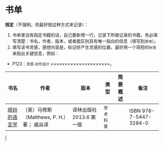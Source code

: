 # 书单

**规定**（不强制，但最好按这种方式来记录）：

1. 书单里没有指定书籍的话，自己要新增一行，记录下所做记录的书籍，务必填写清楚：书名，作者，版本，或者能区别具有唯一指向的信息（填写到`其他`）。
2. 填写读书灵感，感想内容是，标记好产生灵感的位置，最好用一个简短的`标签`来指出关键信息，例如：

- P123：`灵感` `动作设计` ×××××××××××××××××××××。

|书名|作者|版本|类型|简要概述|备注|
|-|-|-|-|-|-|
|[缤纷的语言学][1]|（英）马修斯（Matthews, P. H.）著； 戚焱译|译林出版社 2013.6 第一版|`学术` `科普`||ISBN 978-7-5447-3284-0
|

[1]:缤纷语言学/idea缤纷语言学.md
